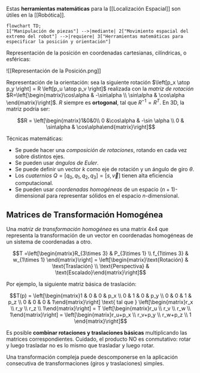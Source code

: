 Estas **herramientas matemáticas** para la [[Localización Espacial]] son útiles en la [[Robótica]].

```mermaid
flowchart TD;
1["Manipulación de piezas"] -->|mediante| 2["Movimiento espacial del extremo del robot"] -->|requiere| 3["Herramientas matemáticas para especificar la posición y orientación"]
```

Representación de la posición en coordenadas cartesianas, cilíndricas, o esféricas:

![[Representación de la Posición.png]]

Representación de la orientación: sea la siguiente rotación $\left[p_x \atop p_y \right] = R \left[p_u \atop p_v \right]$ realizada con la *matriz de rotación* $R=\left[\begin{matrix}\cos\alpha & -\sin\alpha \\  \sin\alpha & \cos\alpha \end{matrix}\right]$. $R$ siempre es **ortogonal**, tal que $R^{-1}=R^T$. En 3D, la matriz podría ser: 

$$R = \left[\begin{matrix}1&0&0\\ 0 &\cos\alpha & -\sin \alpha \\ 0 & \sin\alpha & \cos\alpha\end{matrix}\right]$$

Técnicas matemáticas:

- Se puede hacer una *composición de rotaciones*, rotando en cada vez sobre distintos ejes.
- Se pueden usar *ángulos de Euler*.
- Se puede definir un vector $k$ como eje de rotación y un ángulo de giro $\theta$.
- Los *cuaternios* $Q = [q_0,q_1,q_2,q_3]=[s,\vec v]$ tienen alta eficiencia computacional.
- Se pueden usar *coordenadas homogéneas* de un espacio $(n+1)$-dimensional para representar sólidos en el espacio $n$-dimensional.

## Matrices de Transformación Homogénea

Una *matriz de transformación homogénea* es una matrix 4x4 que representa la transformación de un vector en coordenadas homogéneas de un sistema de coordenadas a otro.

$$T =\left[\begin{matrix}R_{3\times 3} & P_{3\times 1} \\ f_{1\times 3} & w_{1\times 1} \end{matrix}\right] = \left[\begin{matrix}\text{Rotación} & \text{Traslación} \\ \text{Perspectiva} & \text{Escalado}\end{matrix}\right]$$

Por ejemplo, la siguiente matriz básica de traslación:

$$T(p) = \left[\begin{matrix}1 & 0 & 0 & p_x \\ 0 & 1 & 0 & p_y \\ 0 & 0 & 1 & p_z \\ 0 & 0 & 0 & 1\end{matrix}\right] \text{ tal que } \left[\begin{matrix}r_x \\ r_y \\ r_z \\ 1\end{matrix}\right] = T \left[\begin{matrix}r_u \\ r_v \\ r_w \\ 1\end{matrix}\right] = \left[\begin{matrix}r_u+p_x \\ r_v+p_y \\ r_w+p_z \\ 1 \end{matrix}\right]$$

Es posible **combinar rotaciones y traslaciones básicas** multiplicando las matrices correspondientes. Cuidado, el producto NO es conmutativo: rotar y luego trasladar no es lo mismo que trasladar y luego rotar.

Una transformación compleja puede descomponerse en la aplicación consecutiva de transformaciones (giros y traslaciones) simples.

